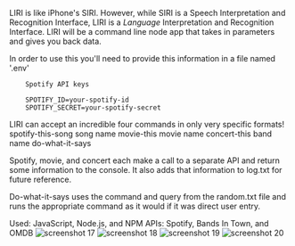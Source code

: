 LIRI is like iPhone's SIRI. However, while SIRI is a Speech Interpretation and Recognition Interface, LIRI is a _Language_ Interpretation and Recognition Interface. LIRI will be a command line node app that takes in parameters and gives you back data.

In order to use this you'll need to provide this information in a file named '.env'

        Spotify API keys

        SPOTIFY_ID=your-spotify-id
        SPOTIFY_SECRET=your-spotify-secret

LIRI can accept an incredible four commands in only very specific formats!
    spotify-this-song song name
    movie-this movie name
    concert-this band name
    do-what-it-says

Spotify, movie, and concert each make a call to a separate API and return some information to the console. It also adds that information to log.txt for future reference. 

Do-what-it-says uses the command and query from the random.txt file and runs the appropriate command as it would if it was direct user entry.

Used: JavaScript, Node.js, and NPM
APIs: Spotify, Bands In Town, and OMDB
![screenshot 17](https://user-images.githubusercontent.com/40703719/46912039-ea8d1480-cf39-11e8-8a8d-2154751b3c7f.png)
![screenshot 18](https://user-images.githubusercontent.com/40703719/46912045-21632a80-cf3a-11e8-8336-e83df8bc37cd.png)
![screenshot 19](https://user-images.githubusercontent.com/40703719/46912048-3d66cc00-cf3a-11e8-81a7-de580537dce0.png)
![screenshot 20](https://user-images.githubusercontent.com/40703719/46912049-422b8000-cf3a-11e8-9252-b62e0d85a9a1.png)
